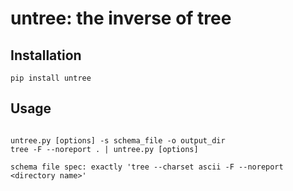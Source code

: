 # untree: the inverse of tree

## Installation


`pip install untree`

## Usage

```

untree.py [options] -s schema_file -o output_dir
tree -F --noreport . | untree.py [options]

schema file spec: exactly 'tree --charset ascii -F --noreport <directory name>'

```
